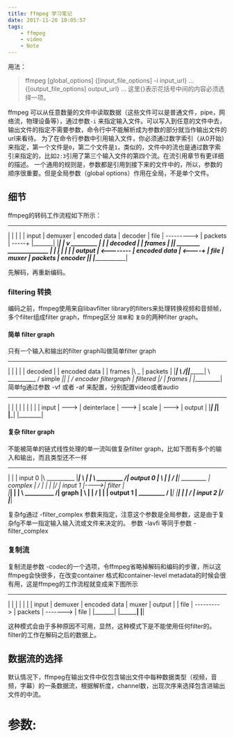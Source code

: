 ```yaml
---
title: ffmpeg 学习笔记
date: 2017-11-26 10:05:57
tags:
	- ffmpeg
	- video
	- Note
---
```

用法：
> ffmpeg [global_options] {[input_file_options] -i input_url} ... {[output_file_options] output_url} ...
这里{}表示花括号中间的内容必须选择一项。

ffmpeg 可以从任意数量的文件中读取数据（这些文件可以是普通文件，pipe，网络流，物理设备等），通过参数`-i` 来指定输入文件。可以写入到任意的文件中去，输出文件的指定不需要参数，命令行中不能解析成为参数的部分就当作输出文件的url来看待。
为了在命令行参数中引用输入文件，你必须通过数字索引（从0开始）来指定，第一个文件是`0`，第二个文件是`1`，类似的，文件中的流也是通过数字索引来指定的，比如`2:3`引用了第三个输入文件的第四个流。在流引用章节有更详细的描述。
一个通用的规则是，参数都是引用到接下来的文件中的，所以，参数的顺序很重要。但是全局参数（global options）作用在全局，不是单个文件。


## 细节
ffmpeg的转码工作流程如下所示：
 _______              ______________
|       |            |              |
| input |  demuxer   | encoded data |   decoder
| file  | ---------> | packets      | -----+
|_______|            |______________|      |
                                           v
                                       _________
                                      |         |
                                      | decoded |
                                      | frames  |
                                      |_________|
 ________             ______________       |
|        |           |              |      |
| output | <-------- | encoded data | <----+
| file   |   muxer   | packets      |   encoder
|________|           |______________|

先解码，再重新编码。

### filtering  转换
编码之前，ffmpeg使用来自libavfilter library的filters来处理转换视频和音频帧，多个filter组成filter graph，ffmpeg区分 `简单`和 `复杂`的两种filter graph。

#### 简单 filter graph
只有一个输入和输出的filter graph叫做简单filter graph
 _________                        ______________
|         |                      |              |
| decoded |                      | encoded data |
| frames  |\                   _ | packets      |
|_________| \                  /||______________|
             \   __________   /
  simple     _\||          | /  encoder
  filtergraph   | filtered |/
                | frames   |
                |__________|
简单fg通过参数 -vf 或者 -af 来配置，分别配置video或者audio
 _______        _____________        _______        ________
|       |      |             |      |       |      |        |
| input | ---> | deinterlace | ---> | scale | ---> | output |
|_______|      |_____________|      |_______|      |________|

#### 复杂 filter graph
不能被简单的链式线性处理的单一流叫做复杂filter graph，比如下图有多个的输入和输出，而且类型还不一样
 _________
|         |
| input 0 |\                    __________
|_________| \                  |          |
             \   _________    /| output 0 |
              \ |         |  / |__________|
 _________     \| complex | /
|         |     |         |/
| input 1 |---->| filter  |\
|_________|     |         | \   __________
               /| graph   |  \ |          |
              / |         |   \| output 1 |
 _________   /  |_________|    |__________|
|         | /
| input 2 |/
|_________|

复杂fg通过 -filter_complex 参数来指定，注意这个参数是全局参数，这是由于复杂fg不单一指定输入输入流或文件来决定的。
参数 -lavfi 等同于参数 -filter_complex

### 复制流
复制流是参数 -codec的一个选项，令ffmpeg省略掉解码和编码的步骤，所以这ffmpeg会快很多，在改变container 格式和container-level metadata的时候会很有用，这是ffmpeg的工作流程就变成来下图所示
 _______              ______________            ________
|       |            |              |          |        |
| input |  demuxer   | encoded data |  muxer   | output |
| file  | ---------> | packets      | -------> | file   |
|_______|            |______________|          |________|

 这种模式会由于多种原因不可用，显然，这种模式下是不能使用任何filter的。filter的工作在解码之后的数据上。

## 数据流的选择
默认情况下，ffmpeg在输出文件中仅包含输出文件中每种数据类型（视频，音频，字幕）的一条数据流，根据解析度，channel数，出现次序来选择包含进输出文件的中流。

# 参数:

